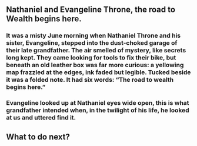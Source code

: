 

## Nathaniel and Evangeline Throne, the road to Wealth begins here.

### It was a misty June morning when Nathaniel Throne and his sister, Evangeline, stepped into the dust-choked garage of their late grandfather. The air smelled of mystery, like secrets long kept. They came looking for tools to fix their bike, but beneath an old leather box was far more curious: a yellowing map frazzled at the edges, ink faded but legible. Tucked beside it was a folded note. It had six words: “The road to wealth begins here.”  
### Evangeline looked up at Nathaniel eyes wide open, this is what grandfather intended when, in the twilight of his life, he looked at us and uttered find it. 

## What to do next? 
